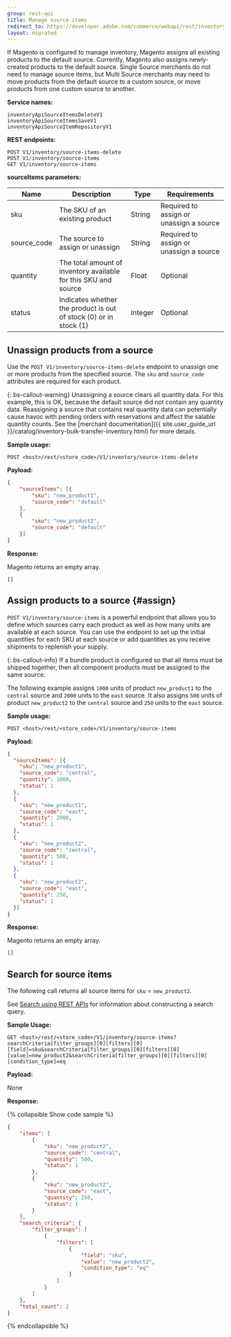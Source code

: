 ```yaml
---
group: rest-api
title: Manage source items
redirect_to: https://developer.adobe.com/commerce/webapi/rest/inventory/manage-source-items/
layout: migrated
---
```


If Magento is configured to manage inventory, Magento assigns all existing products to the default source. Currently, Magento also assigns newly-created products to the default source. Single Source merchants do not need to manage source items, but Multi Source merchants may need to move products from the default source to a custom source, or move products from one custom source to another.

**Service names:**

```http
inventoryApiSourceItemsDeleteV1
inventoryApiSourceItemsSaveV1
inventoryApiSourceItemRepositoryV1
```

**REST endpoints:**

```http
POST V1/inventory/source-items-delete
POST V1/inventory/source-items
GET V1/inventory/source-items
```

**sourceItems parameters:**

Name | Description | Type | Requirements
--- | --- | --- | ---
sku | The SKU of an existing product | String | Required to assign or unassign a source
source_code | The source to assign or unassign | String | Required to assign or unassign a source
quantity | The total amount of inventory available for this SKU and source | Float | Optional
status |  Indicates whether the product is out of stock (0) or in stock (1) | Integer | Optional

## Unassign products from a source

Use the `POST V1/inventory/source-items-delete` endpoint to unassign one or more products from the specified source. The `sku` and `source_code` attributes are required for each product.

{:.bs-callout-warning}
Unassigning a source clears all quantity data. For this example, this is OK, because the default source did not contain any quantity data. Reassigning a source that contains real quantity data can potentially cause havoc with pending orders with reservations and affect the salable quantity counts. See the [merchant documentation]({{ site.user_guide_url }}/catalog/inventory-bulk-transfer-inventory.html) for more details.

**Sample usage:**

`POST <host>/rest/<store_code>/V1/inventory/source-items-delete`

**Payload:**

```json
{
    "sourceItems": [{
        "sku": "new_product1",
        "source_code": "default"
    },
    {
        "sku": "new_product2",
        "source_code": "default"
    }]
}
```

**Response:**

Magento returns an empty array.

`[]`

## Assign products to a source {#assign}

`POST V1/inventory/source-items` is a powerful endpoint that allows you to define which sources carry each product as well as how many units are available at each source. You can use the endpoint to set up the initial quantities for each SKU at each source or add quantities as you receive shipments to replenish your supply.

{:.bs-callout-info}
If a bundle product is configured so that all items must be shipped together, then all component products must be assigned to the same source.

The following example assigns `1000` units of product `new_product1` to the `central` source and `2000` units to the `east` source. It also assigns `500` units of product `new_product2` to the `central` source and `250` units to the `east` source.

**Sample usage:**

`POST <host>/rest/<store_code>/V1/inventory/source-items`

**Payload:**

```json
{
  "sourceItems": [{
    "sku": "new_product1",
    "source_code": "central",
    "quantity": 1000,
    "status": 1
  },
  {
    "sku": "new_product1",
    "source_code": "east",
    "quantity": 2000,
    "status": 1
  },
  {
    "sku": "new_product2",
    "source_code": "central",
    "quantity": 500,
    "status": 1
  },
  {
    "sku": "new_product2",
    "source_code": "east",
    "quantity": 250,
    "status": 1
  }]
}
```

**Response:**

Magento returns an empty array.

`[]`

## Search for source items

The following call returns all source items for `sku` = `new_product2`.

See [Search using REST APIs](https://developer.adobe.com/commerce/webapi/rest/use-rest/performing-searches) for information about constructing a search query.

**Sample Usage:**

`GET <host>/rest/<store_code>/V1/inventory/source-items?searchCriteria[filter_groups][0][filters][0][field]=sku&searchCriteria[filter_groups][0][filters][0][value]=new_product2&searchCriteria[filter_groups][0][filters][0][condition_type]=eq`

**Payload:**

None

**Response:**

{% collapsible Show code sample %}

```json
{
    "items": [
        {
            "sku": "new_product2",
            "source_code": "central",
            "quantity": 500,
            "status": 1
        },
        {
            "sku": "new_product2",
            "source_code": "east",
            "quantity": 250,
            "status": 1
        }
    ],
    "search_criteria": {
        "filter_groups": [
            {
                "filters": [
                    {
                        "field": "sku",
                        "value": "new_product2",
                        "condition_type": "eq"
                    }
                ]
            }
        ]
    },
    "total_count": 2
}
```

{% endcollapsible %}
